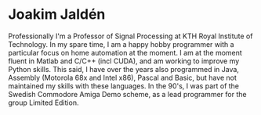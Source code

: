 # Joakim Jaldén

Professionally I'm a Professor of Signal Processing at KTH Royal Institute of Technology. In my spare time, I am a happy hobby programmer with a particular focus on home automation at the moment. I am at the moment fluent in Matlab and C/C++ (incl CUDA), and am working to improve my Python skills. This said, I have over the years also programmed in Java, Assembly (Motorola 68x and Intel x86), Pascal and Basic, but have not maintained my skills with these languages. In the 90's, I was part of the Swedish Commodore Amiga Demo scheme, as a lead programmer for the group Limited Edition.
